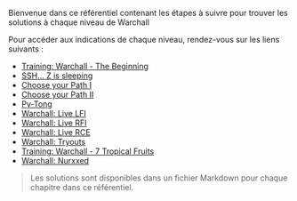 Bienvenue dans ce référentiel contenant les étapes à suivre pour trouver les solutions à chaque niveau de Warchall 

Pour accéder aux indications de chaque niveau, rendez-vous sur les liens suivants :

- [Training: Warchall - The Beginning](https://www.wechall.net/challenge/warchall/begins/index.php)
- [SSH... Z is sleeping](https://www.wechall.net/challenge/warchall/ssssh/index.php)
- [Choose your Path I](https://www.wechall.net/challenge/warchall/choose_your_path/index.php)
- [Choose your Path II](https://www.wechall.net/challenge/warchall/choose_your_path2/index.php)
- [Py-Tong](https://www.wechall.net/challenge/space/pytong/index.php)
- [Warchall: Live LFI](https://www.wechall.net/challenge/warchall/live_lfi/index.php)
- [Warchall: Live RFI](https://www.wechall.net/challenge/warchall/live_rfi/index.php)
- [Warchall: Live RCE](https://www.wechall.net/challenge/warchall/live_rce/index.php)
- [Warchall: Tryouts](https://www.wechall.net/challenge/warchall/tryouts/index.php)
- [Training: Warchall - 7 Tropical Fruits](https://www.wechall.net/challenge/warchall/tropical/7/index.php)
- [Warchall: Nurxxed](https://www.wechall.net/challenge/warchall/nurxxed/index.php)




> Les solutions sont disponibles dans un fichier Markdown pour chaque chapitre dans ce référentiel.
